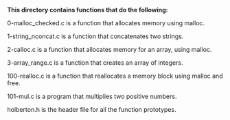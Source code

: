 **This directory contains functions that do the following:**

0-malloc_checked.c is a function that allocates memory using malloc.

1-string_nconcat.c is a function that concatenates two strings.

2-calloc.c is a function that allocates memory for an array, using malloc.

3-array_range.c is a function that creates an array of integers.

100-realloc.c is a function that reallocates a memory block using malloc and free.

101-mul.c is a program that multiplies two positive numbers.

holberton.h is the header file for all the function prototypes.
